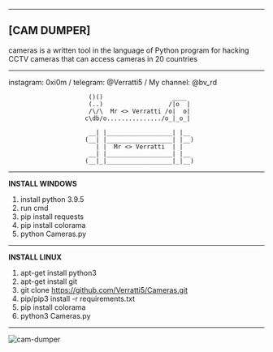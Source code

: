 ---------------------------------------------------------------------------------------------------------------------------------------
**[CAM DUMPER]**
---------------------------------------------------------------------------------------------------------------------------------------

 cameras is a written tool in the language of Python program for hacking CCTV cameras that can access cameras in 20 countries

---------------------------------------------------------------------------------------------------------------------------------------
instagram: 0xi0m / telegram: @Verratti5 / My channel: @bv_rd


                          ()()                   ____ 
                          (..)                  /|o  |
                          /\/\  Mr <> Verratti /o|  o|          
                         c\db/o.............../o_|_o_|

                          __| |__________________| |__ 
                         (__| |__________________| |__)
                            | |  Mr <> Verratti  | |   
                          __| |__________________| |__ 
                         (__|_|__________________|_|__)
               
---------------------------------------------------------------------------------------------------------------------------------------

**INSTALL WINDOWS**

1. install python 3.9.5
2. run cmd
3. pip install requests
4. pip install colorama
5. python Cameras.py


---------------------------------------------------------------------------------------------------------------------------------------

**INSTALL LINUX**

1. apt-get install python3
2. apt-get install git
3. git clone https://github.com/Verratti5/Cameras.git
4. pip/pip3 install -r requirements.txt
5. pip install colorama
6. python3 Cameras.py

---------------------------------------------------------------------------------------------------------------------------------------
![cam-dumper](https://github.com/Verratti5/Cameras.git)



